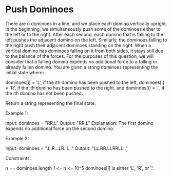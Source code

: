 # Push Dominoes

There are n dominoes in a line, and we place each domino vertically upright. In the beginning, we simultaneously push some of the dominoes either to the left or to the right.
After each second, each domino that is falling to the left pushes the adjacent domino on the left. Similarly, the dominoes falling to the right push their adjacent dominoes standing on the right.
When a vertical domino has dominoes falling on it from both sides, it stays still due to the balance of the forces.
For the purposes of this question, we will consider that a falling domino expends no additional force to a falling or already fallen domino.
You are given a string dominoes representing the initial state where:

dominoes[i] = 'L', if the ith domino has been pushed to the left,
dominoes[i] = 'R', if the ith domino has been pushed to the right, and
dominoes[i] = '.', if the ith domino has not been pushed.

Return a string representing the final state.

Example 1:

Input: dominoes = "RR.L"
Output: "RR.L"
Explanation: The first domino expends no additional force on the second domino.

Example 2:

Input: dominoes = ".L.R...LR..L.."
Output: "LL.RR.LLRRLL.."

Constraints:

n == dominoes.length
1 <= n <= 10^5
dominoes[i] is either 'L', 'R', or '.'.
